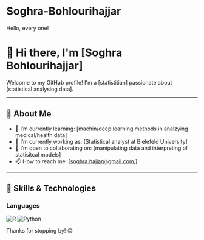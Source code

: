 # Soghra-Bohlourihajjar
Hello, every one!
# 👋 Hi there, I'm [Soghra Bohlourihajjar]

Welcome to my GitHub profile! I'm a [statistitian] passionate about [statistical analysing data].

---

## 🚀 About Me

- 🌱 I’m currently learning: [machin/deep learning methods in analzying medical/health data]
- 💼 I’m currently working as: [Statistical analyst at Bielefeld University]
- 🤝 I’m open to collaborating on: [manipulating data and interpreting of statisitcal models]
- 📫 How to reach me: [soghra.hajjar@gmail.com,]

---

## 🧠 Skills & Technologies

### Languages
![R](https://www.r-project.org)
![Python](https://img.shields.io/badge/-Python-black?style=flat-square&logo=python)


Thanks for stopping by! 😊

